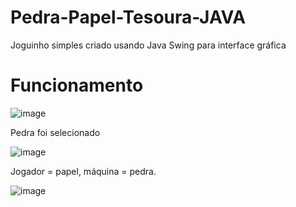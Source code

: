 # Pedra-Papel-Tesoura-JAVA
Joguinho simples criado usando Java Swing para interface gráfica
# Funcionamento

![image](https://github.com/ClaytonAugust/Pedra-Papel-Tesoura-JAVA/assets/130181629/6a19312f-f40b-4dc1-aa46-ee18e532f8d5)


Pedra foi selecionado


![image](https://github.com/ClaytonAugust/Pedra-Papel-Tesoura-JAVA/assets/130181629/d7ce441c-c5c2-4e8d-9c17-6dd5a8a69b54)


Jogador = papel, máquina = pedra.


![image](https://github.com/ClaytonAugust/Pedra-Papel-Tesoura-JAVA/assets/130181629/195536b0-95dc-4ee2-af64-4020a49a955d)
